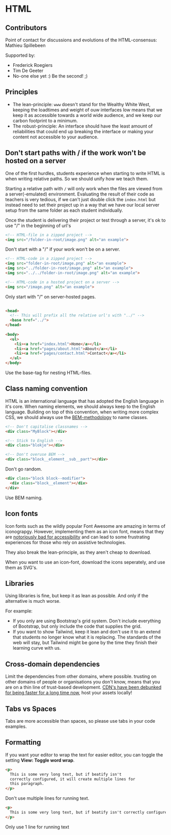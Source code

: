 # HTML
## Contributors
Point of contact for discussions and evolutions of the HTML-consensus: Mathieu Spillebeen

Supported by:
 - Frederick Roegiers 
 - Tim De Geeter
 - No-one else yet :) Be the second! ;)

## Principles
 - The lean-principle: `www` doesn't stand for the Wealthy White West, keeping the loadtimes and weight of ouw interfaces low means that we keep it as accessible towards a world wide audience, and we keep our carbon footprint to a minimum.
 - The robust-principle: An interface should have the least amount of reliabilities that could end up breaking the interface or making your content not accessible to your audience.

## Don't start paths with / if the work won't be hosted on a server
One of the first hurdles, students experience when starting to write HTML is when writing relative paths. So we should unify how we teach them. 

Starting a relative path with `/` will only work when the files are viewed from a server(-emulated) environment. Evaluating the result of their code as teachers is very tedious, if we can't just double click the `index.html` but instead need to set their project up in a way that we have our local server setup from the same folder as each student individually.

Once the student is delivering their project or test through a server, it's ok to use "/" in the beginning of url's

<!-- panels:start -->
<!-- div:panel--left panel--dont -->
```html
<!-- HTML-file in a zipped project -->
<img src="/folder-in-root/image.png" alt="an example">
```
Don't start with a "/" if your work won't be on a server.

<!-- div:panel--left panel--do -->
```html
<!-- HTML-code in a zipped project -->
<img src="folder-in-root/image.png" alt="an example">
<img src="../folder-in-root/image.png" alt="an example">
<img src="../../folder-in-root/image.png" alt="an example">

<!-- HTML-code in a hosted project on a server -->
<img src="/image.png" alt="an example">
```
Only start with "/" on server-hosted pages.

<!-- div:panel--left panel--do -->
```html
	
<head>
  <!-- This will prefix all the relative url's with "../" -->
  <base href="../">
</head>
 
<body>
  <ul>
    <li><a href="index.html">Home</a></li>
    <li><a href="pages/about.html">About</a></li>
    <li><a href="pages/contact.html">Contact</a></li>
  </ul>  
</body>
```
Use the base-tag for nesting HTML-files.
<!-- panels:end -->

## Class naming convention
HTML is an international language that has adopted the English language in it's core. When naming elements, we should always keep to the English language. Building on top of this convention, when writing more complex CSS, we should always use the [BEM-methodology](https://csswizardry.com/2013/01/mindbemding-getting-your-head-round-bem-syntax/) to name classes.
<!-- panels:start -->
<!-- div:panel--left panel--dont -->
```html
<!-- Don't capitalise classnames -->
<div class="MyBlock"></div>

<!-- Stick to English -->
<div class="blokje"></div>

<!-- Don't overuse BEM -->
<div class="block__element__sub__part"></div>

```
Don't go random.

<!-- div:panel--left panel--do -->
```html
<div class="block block--modifier">
  <div class="block__element"></div>
</div>
```
Use BEM naming.
<!-- panels:end -->

## Icon fonts
Icon fonts such as the wildly popular Font Awesome are amazing in terms of iconograpgy. However, implementing them as an icon font, means that they are [notoriously bad for accessibility](https://www.irigoyen.dev/blog/2021/02/17/stop-using-icon-fonts/) and can lead to some frustrating experiences for those who rely on assistive technologies.

They also break the lean-principle, as they aren't cheap to download.

When you want to use an icon-font, download the icons seperately, and use them as SVG's.


## Libraries
Using libraries is fine, but keep it as lean as possible. And only if the alternative is much worse. 

For example: 
 - If you only are using Bootstrap's grid system. Don't include everything of Bootstrap, but only include the code that supplies the grid. 
 - If you want to show Tailwind, keep it lean and don't use it to an extend that students no longer know what it is replacing. The standards of the web will stay, but Tailwind might be gone by the time they finish their learning curve with us.

## Cross-domain dependencies
Limit the dependencies from other domains, where possible. trusting on other domains of people or organisations you don't know, means that you are on a thin line of trust-based development. [CDN's have been debunked for being faster for a long time now](https://csswizardry.com/2019/05/self-host-your-static-assets/), host your assets locally!


## Tabs vs Spaces
Tabs are more accessible than spaces, so please use tabs in your code examples.

## Formatting
If you want your editor to wrap the text for easier editor, you can toggle the setting **View: Toggle word wrap**.

<!-- panels:start -->
<!-- div:panel--left panel--dont -->
```html
<p>
  This is some very long text, but if beatify isn't 
  correctly configured, it will create multiple lines for 
  this paragraph.
</p>
```
Don't use multiple lines for running text.

<!-- div:panel--left panel--do -->
```html
<p>
  This is some very long text, but if beatify isn't correctly configured, it will create multiple lines for this paragraph.
</p>
```
Only use 1 line for running text
<!-- panels:end -->

